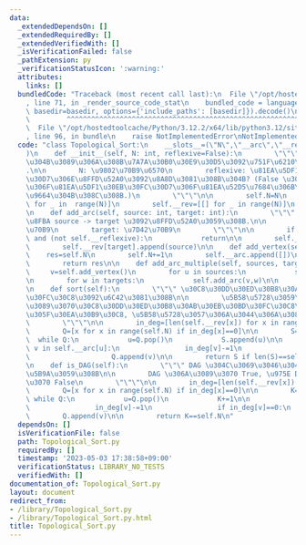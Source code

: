 ```yaml
---
data:
  _extendedDependsOn: []
  _extendedRequiredBy: []
  _extendedVerifiedWith: []
  _isVerificationFailed: false
  _pathExtension: py
  _verificationStatusIcon: ':warning:'
  attributes:
    links: []
  bundledCode: "Traceback (most recent call last):\n  File \"/opt/hostedtoolcache/Python/3.12.2/x64/lib/python3.12/site-packages/onlinejudge_verify/documentation/build.py\"\
    , line 71, in _render_source_code_stat\n    bundled_code = language.bundle(stat.path,\
    \ basedir=basedir, options={'include_paths': [basedir]}).decode()\n          \
    \         ^^^^^^^^^^^^^^^^^^^^^^^^^^^^^^^^^^^^^^^^^^^^^^^^^^^^^^^^^^^^^^^^^^^^^^^^^^^^^^^^^\n\
    \  File \"/opt/hostedtoolcache/Python/3.12.2/x64/lib/python3.12/site-packages/onlinejudge_verify/languages/python.py\"\
    , line 96, in bundle\n    raise NotImplementedError\nNotImplementedError\n"
  code: "class Topological_Sort:\n    __slots__=(\"N\",\"__arc\",\"__rev\", \"__reflexive\"\
    )\n    def __init__(self, N: int, reflexive=False):\n        \"\"\" N \u9802\u70B9\
    \u304B\u3089\u306A\u308B\u7A7A\u30B0\u30E9\u30D5\u3092\u751F\u6210\u3059\u308B\
    .\n\n        N: \u9802\u70B9\u6570\n        reflexive: \u81EA\u5DF1\u30EB\u30FC\
    \u30D7\u306E\u8FFD\u52A0\u3092\u8A8D\u3081\u308B\u304B? (False \u306E\u5834\u5408\
    \u306F\u81EA\u5DF1\u30EB\u30FC\u30D7\u306F\u81EA\u52D5\u7684\u306B\u53D6\u308A\
    \u9664\u304B\u308C\u308B.)\n        \"\"\"\n\n        self.N=N\n        self.__arc=[[]\
    \ for _ in  range(N)]\n        self.__rev=[[] for _ in range(N)]\n        self.__reflexive=reflexive\n\
    \n    def add_arc(self, source: int, target: int):\n        \"\"\" \u6709\u5411\
    \u8FBA source -> target \u3092\u8FFD\u52A0\u3059\u308B.\n\n        source: \u59CB\
    \u70B9\n        target: \u7D42\u70B9\n        \"\"\"\n\n        if source==target\
    \ and (not self.__reflexive):\n            return\n\n        self.__arc[source].append(target)\n\
    \        self.__rev[target].append(source)\n\n    def add_vertex(self):\n    \
    \    res=self.N\n        self.N+=1\n        self.__arc.append([])\n        self.__rev.append([])\n\
    \        return res\n\n    def add_arc_multiple(self, sources, targets):\n   \
    \     v=self.add_vertex()\n        for u in sources:\n            self.add_arc(u,v)\n\
    \n        for w in targets:\n            self.add_arc(v,w)\n\n        return v\n\
    \n    def sort(self):\n        \"\"\" \u30C8\u30DD\u30ED\u30B8\u30AB\u30EB\u30BD\
    \u30FC\u30C8\u3092\u6C42\u3081\u308B\n\n        \u5B58\u5728\u3059\u308B\u306A\
    \u3089\u3070\u30C8\u30DD\u30ED\u30B8\u30AB\u30EB\u30BD\u30FC\u30C8\u3092\u3057\
    \u305F\u30EA\u30B9\u30C8, \u5B58\u5728\u3057\u306A\u3044\u306A\u3089\u3070 None\n\
    \        \"\"\"\n\n        in_deg=[len(self.__rev[x]) for x in range(self.N)]\n\
    \        Q=[x for x in range(self.N) if in_deg[x]==0]\n\n        S=[]\n      \
    \  while Q:\n            u=Q.pop()\n            S.append(u)\n\n            for\
    \ v in self.__arc[u]:\n                in_deg[v]-=1\n                if in_deg[v]==0:\n\
    \                    Q.append(v)\n\n        return S if len(S)==self.N else None\n\
    \n    def is_DAG(self):\n        \"\"\" DAG \u304C\u3069\u3046\u304B\u3092\u5224\
    \u5B9A\u3059\u308B\n\n        DAG \u306A\u3089\u3070 True, \u975E DAG \u306A\u3089\
    \u3070 False\n        \"\"\"\n\n        in_deg=[len(self.__rev[x]) for x in range(self.N)]\n\
    \        Q=[x for x in range(self.N) if in_deg[x]==0]\n\n        K=0\n       \
    \ while Q:\n            u=Q.pop()\n            K+=1\n\n            for v in self.__arc[u]:\n\
    \                in_deg[v]-=1\n                if in_deg[v]==0:\n            \
    \        Q.append(v)\n\n        return K==self.N\n"
  dependsOn: []
  isVerificationFile: false
  path: Topological_Sort.py
  requiredBy: []
  timestamp: '2023-05-03 17:38:58+09:00'
  verificationStatus: LIBRARY_NO_TESTS
  verifiedWith: []
documentation_of: Topological_Sort.py
layout: document
redirect_from:
- /library/Topological_Sort.py
- /library/Topological_Sort.py.html
title: Topological_Sort.py
---
```

